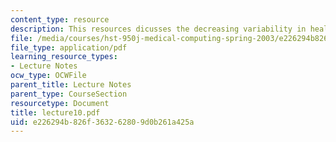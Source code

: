 ```yaml
---
content_type: resource
description: This resources dicusses the decreasing variability in health care.
file: /media/courses/hst-950j-medical-computing-spring-2003/e226294b826f363262809d0b261a425a_lecture10.pdf
file_type: application/pdf
learning_resource_types:
- Lecture Notes
ocw_type: OCWFile
parent_title: Lecture Notes
parent_type: CourseSection
resourcetype: Document
title: lecture10.pdf
uid: e226294b-826f-3632-6280-9d0b261a425a
---
```

